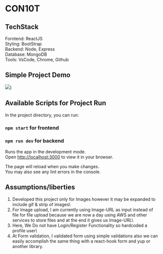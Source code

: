 # CON10T

## TechStack

Forntend: ReactJS\
Styling: BootStrap\
Backend: Node, Express\
Database: MongoDB\
Tools: VsCode, Chrome, Github

## Simple Project Demo

![]([https://github.com/dip0011/CONTENT/blob/main/Demo/CONTENT-DEMO.gif))


## Available Scripts for Project Run

In the project directory, you can run:

### `npm start` for frontend

### `npm run dev` for backend

Runs the app in the development mode.\
Open [http://localhost:3000](http://localhost:3000) to view it in your browser.

The page will reload when you make changes.\
You may also see any lint errors in the console.

## Assumptions/liberties
1. Developed this project only for Images however it may be expanded to include gif & strip of images\
2. For Image upload, I am currently using Image-URL as input instead of file for file upload because we are now a day using AWS and other services to store files and at the end it gives us Image-URL\
3. Here, We Do not have Login/Register Functionality so hardcoded a profile user\
4. At Form validation, I validated form using simple validations also we can easily accomplish the same thing with a react-hook form and yup or another library.
